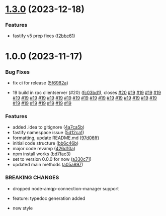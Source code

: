 # [1.3.0](https://github.com/Bugs5382/fastify-rabbitmq/compare/v1.2.0...v1.3.0) (2023-12-18)


### Features

* fastify v5 prep fixes ([f2bbc61](https://github.com/Bugs5382/fastify-rabbitmq/commit/f2bbc6185b5ff76089ec6448f8a847183c2f368e))

# 1.0.0 (2023-11-17)


### Bug Fixes

* fix ci for release ([5f6982a](https://github.com/Bugs5382/fastify-rabbitmq/commit/5f6982a5676341063260e9243b4c6c4ea0810b56))


* 19 build in rpc clientserver (#20) ([fc03bd1](https://github.com/Bugs5382/fastify-rabbitmq/commit/fc03bd1fa8ee0932043e778135f712530b28ac9b)), closes [#20](https://github.com/Bugs5382/fastify-rabbitmq/issues/20) [#19](https://github.com/Bugs5382/fastify-rabbitmq/issues/19) [#19](https://github.com/Bugs5382/fastify-rabbitmq/issues/19) [#19](https://github.com/Bugs5382/fastify-rabbitmq/issues/19) [#19](https://github.com/Bugs5382/fastify-rabbitmq/issues/19) [#19](https://github.com/Bugs5382/fastify-rabbitmq/issues/19) [#19](https://github.com/Bugs5382/fastify-rabbitmq/issues/19) [#19](https://github.com/Bugs5382/fastify-rabbitmq/issues/19) [#19](https://github.com/Bugs5382/fastify-rabbitmq/issues/19) [#19](https://github.com/Bugs5382/fastify-rabbitmq/issues/19) [#19](https://github.com/Bugs5382/fastify-rabbitmq/issues/19) [#19](https://github.com/Bugs5382/fastify-rabbitmq/issues/19) [#19](https://github.com/Bugs5382/fastify-rabbitmq/issues/19) [#19](https://github.com/Bugs5382/fastify-rabbitmq/issues/19) [#19](https://github.com/Bugs5382/fastify-rabbitmq/issues/19) [#19](https://github.com/Bugs5382/fastify-rabbitmq/issues/19) [#19](https://github.com/Bugs5382/fastify-rabbitmq/issues/19) [#19](https://github.com/Bugs5382/fastify-rabbitmq/issues/19) [#19](https://github.com/Bugs5382/fastify-rabbitmq/issues/19) [#19](https://github.com/Bugs5382/fastify-rabbitmq/issues/19) [#19](https://github.com/Bugs5382/fastify-rabbitmq/issues/19) [#19](https://github.com/Bugs5382/fastify-rabbitmq/issues/19) [#19](https://github.com/Bugs5382/fastify-rabbitmq/issues/19) [#19](https://github.com/Bugs5382/fastify-rabbitmq/issues/19) [#19](https://github.com/Bugs5382/fastify-rabbitmq/issues/19) [#19](https://github.com/Bugs5382/fastify-rabbitmq/issues/19) [#19](https://github.com/Bugs5382/fastify-rabbitmq/issues/19) [#19](https://github.com/Bugs5382/fastify-rabbitmq/issues/19) [#19](https://github.com/Bugs5382/fastify-rabbitmq/issues/19)


### Features

* added .idea to gitignore ([4a7ca5b](https://github.com/Bugs5382/fastify-rabbitmq/commit/4a7ca5bf8d8b2a7e7383d0365f9cbb9caaa805d4))
* fastify namespace issue ([5d12ca1](https://github.com/Bugs5382/fastify-rabbitmq/commit/5d12ca129e6722ba56b4e0ff8bc7920cdd437f01))
* formatting, update README.md ([97d06ff](https://github.com/Bugs5382/fastify-rabbitmq/commit/97d06ff67fc37e45e34d9f19d2daa1a9402401ae))
* initial code structure ([bb6c46b](https://github.com/Bugs5382/fastify-rabbitmq/commit/bb6c46b503b2cb386676ad20aa3fa367c5a12721))
* major code revamp ([426d10a](https://github.com/Bugs5382/fastify-rabbitmq/commit/426d10abfc97cad177736be18cd2bdc8c682426a))
* npm install works ([bd7fac3](https://github.com/Bugs5382/fastify-rabbitmq/commit/bd7fac3471faff6525a666ba728d2debb504a181))
* set to version 0.0.0 for now ([a330c71](https://github.com/Bugs5382/fastify-rabbitmq/commit/a330c71773d3b89aacb2d8b19528679ce2ec9484))
* updated main methods ([a05a897](https://github.com/Bugs5382/fastify-rabbitmq/commit/a05a8973d202a09300d34607c70938573fdf0eb3))


### BREAKING CHANGES

* dropped node-amqp-connection-manager support

* feature: typedoc generation added
* new style
